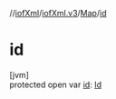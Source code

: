 //[iofXml](../../../index.md)/[iofXml.v3](../index.md)/[Map](index.md)/[id](id.md)

# id

[jvm]\
protected open var [id](id.md): [Id](../-id/index.md)
